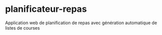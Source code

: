 # planificateur-repas
Application web de planification de repas avec génération automatique de listes de courses
